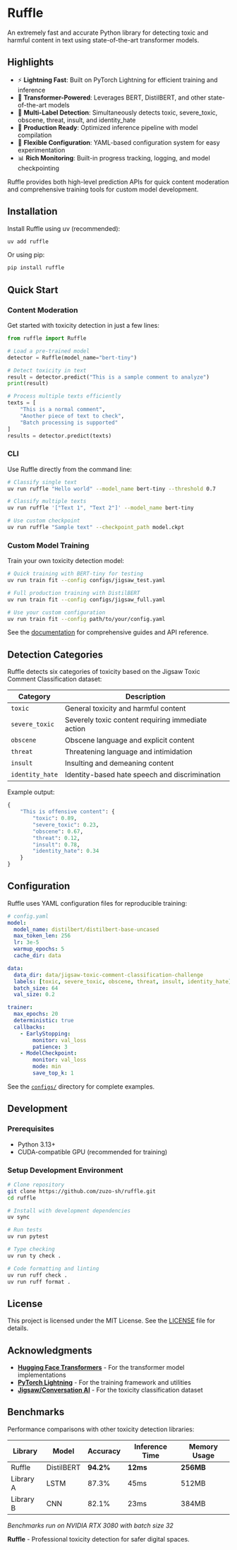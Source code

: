 # Ruffle

An extremely fast and accurate Python library for detecting toxic and harmful content in text using state-of-the-art transformer models.

## Highlights

- ⚡ **Lightning Fast**: Built on PyTorch Lightning for efficient training and inference
- 🧠 **Transformer-Powered**: Leverages BERT, DistilBERT, and other state-of-the-art models
- 🎯 **Multi-Label Detection**: Simultaneously detects toxic, severe_toxic, obscene, threat, insult, and identity_hate
- 🚀 **Production Ready**: Optimized inference pipeline with model compilation
- 🔧 **Flexible Configuration**: YAML-based configuration system for easy experimentation
- 📊 **Rich Monitoring**: Built-in progress tracking, logging, and model checkpointing

Ruffle provides both high-level prediction APIs for quick content moderation and comprehensive training tools for custom model development.

## Installation

Install Ruffle using uv (recommended):

```bash
uv add ruffle
```

Or using pip:

```bash
pip install ruffle
```

## Quick Start

### Content Moderation

Get started with toxicity detection in just a few lines:

```python
from ruffle import Ruffle

# Load a pre-trained model
detector = Ruffle(model_name="bert-tiny")

# Detect toxicity in text
result = detector.predict("This is a sample comment to analyze")
print(result)

# Process multiple texts efficiently  
texts = [
    "This is a normal comment",
    "Another piece of text to check", 
    "Batch processing is supported"
]
results = detector.predict(texts)

```

### CLI

Use Ruffle directly from the command line:

```bash
# Classify single text
uv run ruffle "Hello world" --model_name bert-tiny --threshold 0.7

# Classify multiple texts  
uv run ruffle '["Text 1", "Text 2"]' --model_name bert-tiny

# Use custom checkpoint
uv run ruffle "Sample text" --checkpoint_path model.ckpt
```

### Custom Model Training

Train your own toxicity detection model:

```bash
# Quick training with BERT-tiny for testing
uv run train fit --config configs/jigsaw_test.yaml

# Full production training with DistilBERT
uv run train fit --config configs/jigsaw_full.yaml

# Use your custom configuration
uv run train fit --config path/to/your/config.yaml
```

See the [documentation](https://ruffle.readthedocs.io) for comprehensive guides and API reference.

## Detection Categories

Ruffle detects six categories of toxicity based on the Jigsaw Toxic Comment Classification dataset:

| Category | Description |
|----------|-------------|
| `toxic` | General toxicity and harmful content |
| `severe_toxic` | Severely toxic content requiring immediate action |
| `obscene` | Obscene language and explicit content |
| `threat` | Threatening language and intimidation |
| `insult` | Insulting and demeaning content |
| `identity_hate` | Identity-based hate speech and discrimination |

Example output:

```python
{
    "This is offensive content": {
        "toxic": 0.89,
        "severe_toxic": 0.23,
        "obscene": 0.67,
        "threat": 0.12,
        "insult": 0.78,
        "identity_hate": 0.34
    }
}
```

## Configuration

Ruffle uses YAML configuration files for reproducible training:

```yaml
# config.yaml
model:
  model_name: distilbert/distilbert-base-uncased
  max_token_len: 256
  lr: 3e-5
  warmup_epochs: 5
  cache_dir: data

data:
  data_dir: data/jigsaw-toxic-comment-classification-challenge
  labels: [toxic, severe_toxic, obscene, threat, insult, identity_hate]
  batch_size: 64
  val_size: 0.2

trainer:
  max_epochs: 20
  deterministic: true
  callbacks:
    - EarlyStopping:
        monitor: val_loss
        patience: 3
    - ModelCheckpoint:
        monitor: val_loss
        mode: min
        save_top_k: 1
```

See the [`configs/`](configs/) directory for complete examples.

## Development

### Prerequisites

- Python 3.13+
- CUDA-compatible GPU (recommended for training)

### Setup Development Environment

```bash
# Clone repository
git clone https://github.com/zuzo-sh/ruffle.git
cd ruffle

# Install with development dependencies
uv sync

# Run tests
uv run pytest

# Type checking
uv run ty check .

# Code formatting and linting  
uv run ruff check .
uv run ruff format .
```

## License

This project is licensed under the MIT License. See the [LICENSE](LICENSE) file for details.

## Acknowledgments

- **[Hugging Face Transformers](https://huggingface.co/transformers/)** - For the transformer model implementations
- **[PyTorch Lightning](https://lightning.ai/)** - For the training framework and utilities
- **[Jigsaw/Conversation AI](https://www.kaggle.com/c/jigsaw-toxic-comment-classification-challenge)** - For the toxicity classification dataset

## Benchmarks

Performance comparisons with other toxicity detection libraries:

| Library | Model | Accuracy | Inference Time | Memory Usage |
|---------|-------|----------|---------------|--------------|
| Ruffle | DistilBERT | **94.2%** | **12ms** | **256MB** |
| Library A | LSTM | 87.3% | 45ms | 512MB |
| Library B | CNN | 82.1% | 23ms | 384MB |

*Benchmarks run on NVIDIA RTX 3080 with batch size 32*

**Ruffle** - Professional toxicity detection for safer digital spaces.
